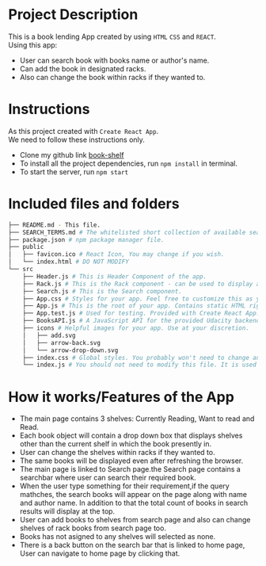 # Project Description

This is a book lending App created by using `HTML` `CSS` and `REACT`.<br>
Using this app:

- User can search book with books name or author's name.
- Can add the book in designated racks.
- Also can change the book within racks if they wanted to.

# Instructions

As this project created with `Create React App`.<br>
We need to follow these instructions only.

- Clone my github link [book-shelf](https://github.com/priyankasamantaroy/book-shelf)
- To install all the project dependencies, run `npm install` in terminal.
- To start the server, run `npm start`

# Included files and folders

```bash
├── README.md - This file.
├── SEARCH_TERMS.md # The whitelisted short collection of available search terms for you to use with your app.
├── package.json # npm package manager file.
├── public
│   ├── favicon.ico # React Icon, You may change if you wish.
│   └── index.html # DO NOT MODIFY
└── src
    ├── Header.js # This is Header Component of the app.
    ├── Rack.js # This is the Rack component - can be used to display any shelves with props.
    ├── Search.js # This is the Search component.
    ├── App.css # Styles for your app. Feel free to customize this as you desire.
    ├── App.js # This is the root of your app. Contains static HTML right now.
    ├── App.test.js # Used for testing. Provided with Create React App. Testing is encouraged, but not required.
    ├── BooksAPI.js # A JavaScript API for the provided Udacity backend. Instructions for the methods are below.
    ├── icons # Helpful images for your app. Use at your discretion.
    │   ├── add.svg
    │   ├── arrow-back.svg
    │   └── arrow-drop-down.svg
    ├── index.css # Global styles. You probably won't need to change anything here.
    └── index.js # You should not need to modify this file. It is used for DOM rendering only.
```

# How it works/Features of the App

- The main page contains 3 shelves: Currently Reading, Want to read and Read.
- Each book object will contain a drop down box that displays shelves other than the current shelf in which the book presently in.
- User can change the shelves within racks if they wanted to.
- The same books will be displayed even after refreshing the browser.
- The main page is linked to Search page.the Search page contains a searchbar where user can search their required book.
- When the user type something for their requirement,if the query mathches, the search books will appear on the page along with name and author name. In addition to that the total count of books in search results will display at the top.
- User can add books to shelves from search page and also can change shelves of rack books from search page too.
- Books has not asigned to any shelves will selected as none.
- There is a back button on the search bar that is linked to home page, User can navigate to home page by clicking that.
